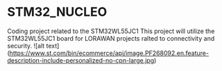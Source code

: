 # STM32_NUCLEO
Coding project related to the STM32WL55JC1
This project will utilize the STM32WL55JC1 board for LORAWAN projects ralted to connectivity and security.
![alt text] (https://www.st.com/bin/ecommerce/api/image.PF268092.en.feature-description-include-personalized-no-cpn-large.jpg)

